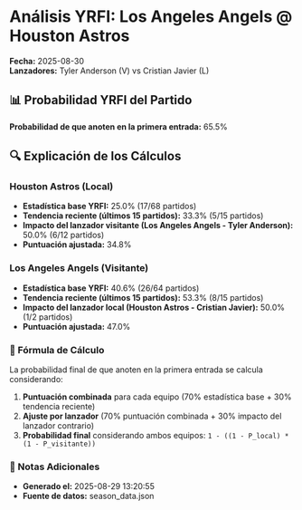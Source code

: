 # Análisis YRFI: Los Angeles Angels @ Houston Astros

**Fecha:** 2025-08-30  
**Lanzadores:** Tyler Anderson (V) vs Cristian Javier (L)

## 📊 Probabilidad YRFI del Partido

**Probabilidad de que anoten en la primera entrada:** 65.5%

## 🔍 Explicación de los Cálculos

### Houston Astros (Local)
- **Estadística base YRFI:** 25.0% (17/68 partidos)
- **Tendencia reciente (últimos 15 partidos):** 33.3% (5/15 partidos)
- **Impacto del lanzador visitante (Los Angeles Angels - Tyler Anderson):** 50.0% (6/12 partidos)
- **Puntuación ajustada:** 34.8%

### Los Angeles Angels (Visitante)
- **Estadística base YRFI:** 40.6% (26/64 partidos)
- **Tendencia reciente (últimos 15 partidos):** 53.3% (8/15 partidos)
- **Impacto del lanzador local (Houston Astros - Cristian Javier):** 50.0% (1/2 partidos)
- **Puntuación ajustada:** 47.0%

### 📝 Fórmula de Cálculo

La probabilidad final de que anoten en la primera entrada se calcula considerando:
1. **Puntuación combinada** para cada equipo (70% estadística base + 30% tendencia reciente)
2. **Ajuste por lanzador** (70% puntuación combinada + 30% impacto del lanzador contrario)
3. **Probabilidad final** considerando ambos equipos: `1 - ((1 - P_local) * (1 - P_visitante))`

### 📌 Notas Adicionales

- **Generado el:** 2025-08-29 13:20:55
- **Fuente de datos:** season_data.json
